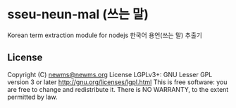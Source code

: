 sseu-neun-mal (쓰는 말)
======================

Korean term extraction module for nodejs
한국어 용언(쓰는 말) 추출기


License
-------
Copyright (C) newms@newms.org
License LGPLv3+:
GNU Lesser GPL version 3 or later <http://gnu.org/licenses/lgpl.html>
This is free software: you are free to change and redistribute it.
There is NO WARRANTY, to the extent permitted by law.

